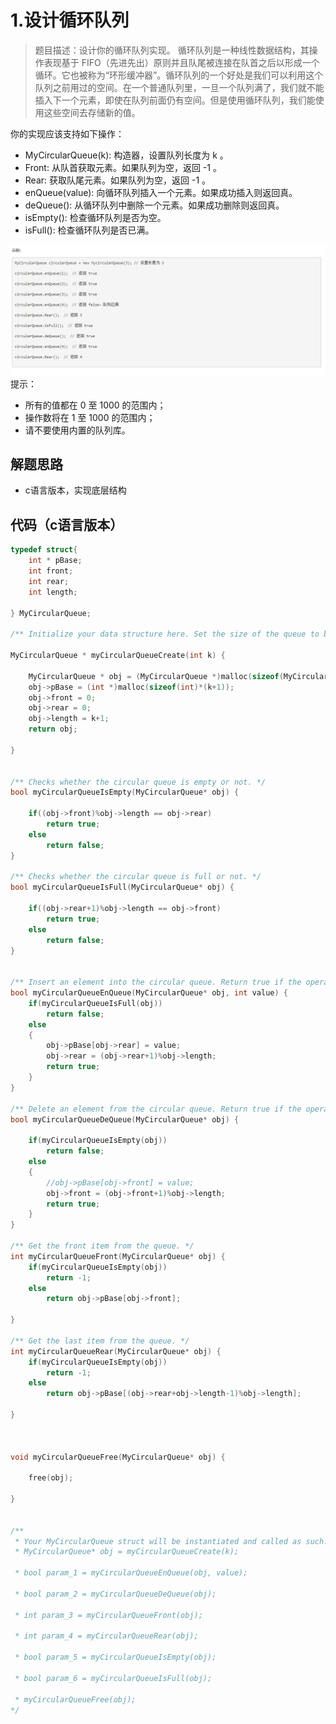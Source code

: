 # 1.设计循环队列

>题目描述：设计你的循环队列实现。 循环队列是一种线性数据结构，其操作表现基于 FIFO（先进先出）原则并且队尾被连接在队首之后以形成一个循环。它也被称为“环形缓冲器”。循环队列的一个好处是我们可以利用这个队列之前用过的空间。在一个普通队列里，一旦一个队列满了，我们就不能插入下一个元素，即使在队列前面仍有空间。但是使用循环队列，我们能使用这些空间去存储新的值。

你的实现应该支持如下操作：

+ MyCircularQueue(k): 构造器，设置队列长度为 k 。
+ Front: 从队首获取元素。如果队列为空，返回 -1 。
+ Rear: 获取队尾元素。如果队列为空，返回 -1 。
+ enQueue(value): 向循环队列插入一个元素。如果成功插入则返回真。
+ deQueue(): 从循环队列中删除一个元素。如果成功删除则返回真。
+ isEmpty(): 检查循环队列是否为空。
+ isFull(): 检查循环队列是否已满。

![示例](images\队列&栈_1.png)
提示：
+ 所有的值都在 0 至 1000 的范围内；
+ 操作数将在 1 至 1000 的范围内；
+ 请不要使用内置的队列库。

## 解题思路
+ c语言版本，实现底层结构

## 代码（c语言版本）

```c
typedef struct{
    int * pBase;
    int front;
    int rear;
    int length;
    
} MyCircularQueue;

/** Initialize your data structure here. Set the size of the queue to be k. */

MyCircularQueue * myCircularQueueCreate(int k) {
    
    MyCircularQueue * obj = (MyCircularQueue *)malloc(sizeof(MyCircularQueue));
    obj->pBase = (int *)malloc(sizeof(int)*(k+1));
    obj->front = 0;
    obj->rear = 0;
    obj->length = k+1;
    return obj;
    
}


/** Checks whether the circular queue is empty or not. */
bool myCircularQueueIsEmpty(MyCircularQueue* obj) {
  
    if((obj->front)%obj->length == obj->rear)
        return true;
    else
        return false;
}

/** Checks whether the circular queue is full or not. */
bool myCircularQueueIsFull(MyCircularQueue* obj) {
  
    if((obj->rear+1)%obj->length == obj->front)
        return true;
    else
        return false;
}


/** Insert an element into the circular queue. Return true if the operation is successful. */
bool myCircularQueueEnQueue(MyCircularQueue* obj, int value) {
    if(myCircularQueueIsFull(obj))
        return false;
    else
    {
        obj->pBase[obj->rear] = value;
        obj->rear = (obj->rear+1)%obj->length;
        return true;
    }
}

/** Delete an element from the circular queue. Return true if the operation is successful. */
bool myCircularQueueDeQueue(MyCircularQueue* obj) {
  
    if(myCircularQueueIsEmpty(obj))
        return false;
    else
    {
        //obj->pBase[obj->front] = value;
        obj->front = (obj->front+1)%obj->length;
        return true;
    }
}

/** Get the front item from the queue. */
int myCircularQueueFront(MyCircularQueue* obj) {
    if(myCircularQueueIsEmpty(obj))
        return -1;
    else
        return obj->pBase[obj->front];
  
}

/** Get the last item from the queue. */
int myCircularQueueRear(MyCircularQueue* obj) {
    if(myCircularQueueIsEmpty(obj))
        return -1;
    else
        return obj->pBase[(obj->rear+obj->length-1)%obj->length];
  
}



void myCircularQueueFree(MyCircularQueue* obj) {
    
    free(obj);
    
}


/**
 * Your MyCircularQueue struct will be instantiated and called as such:
 * MyCircularQueue* obj = myCircularQueueCreate(k);
 
 * bool param_1 = myCircularQueueEnQueue(obj, value);
 
 * bool param_2 = myCircularQueueDeQueue(obj);
 
 * int param_3 = myCircularQueueFront(obj);
 
 * int param_4 = myCircularQueueRear(obj);
 
 * bool param_5 = myCircularQueueIsEmpty(obj);
 
 * bool param_6 = myCircularQueueIsFull(obj);
 
 * myCircularQueueFree(obj);
*/
```
